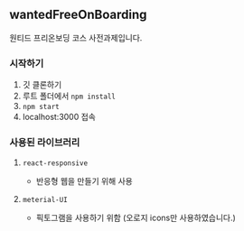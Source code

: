 ## wantedFreeOnBoarding
원티드 프리온보딩 코스 사전과제입니다. 

### 시작하기
1. 깃 클론하기
2. 루트 폴더에서 `npm install`
3. `npm start`
4. localhost:3000 접속


### 사용된 라이브러리
1. `react-responsive`
     - 반응형 웹을 만들기 위해 사용
     
2. `meterial-UI`
     - 픽토그램을 사용하기 위함
    (오로지 icons만 사용하였습니다.)
